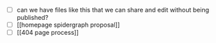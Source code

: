* [ ] can we have files like this that we can share and edit without being published?
* [ ] [[homepage spidergraph proposal]]
* [ ] [[404 page process]]